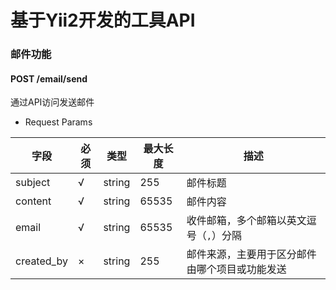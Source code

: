 # 基于Yii2开发的工具API

### 邮件功能

#### POST /email/send

通过API访问发送邮件

* Request Params

| 字段        | 必须 | 类型   | 最大长度 | 描述     |
|-------------|------|--------|----------|----------|
| subject | √ |  string | 255      | 邮件标题     |
| content |  √ | string | 65535 | 邮件内容|
| email       | √    | string | 65535      | 收件邮箱，多个邮箱以英文逗号（`,`）分隔     |
| created_by | × | string|255| 邮件来源，主要用于区分邮件由哪个项目或功能发送
